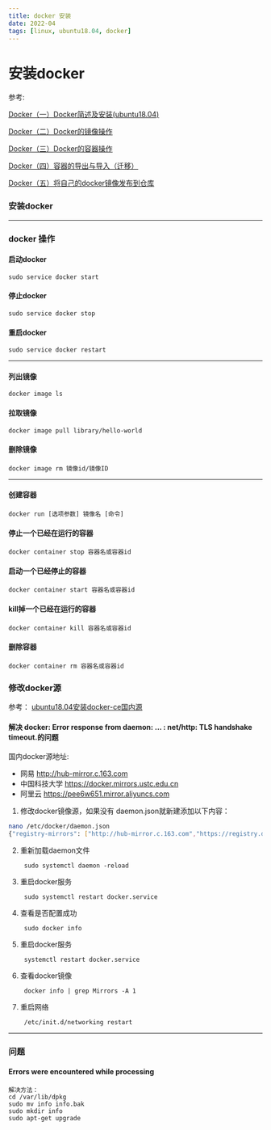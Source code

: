 ```yaml
---
title: docker 安装
date: 2022-04
tags: [linux, ubuntu18.04, docker]
---
```


# 安装docker

参考:

[Docker（一）Docker简述及安装(ubuntu18.04)](https://www.cnblogs.com/lx--/p/14073513.html)

[Docker（二）Docker的镜像操作](https://www.cnblogs.com/lx--/p/14074544.html)

[Docker（三）Docker的容器操作](https://www.cnblogs.com/lx--/p/14075480.html)

[Docker（四）容器的导出与导入（迁移）](https://www.cnblogs.com/lx--/p/14086351.html)

[Docker（五）将自己的docker镜像发布到仓库](https://www.cnblogs.com/lx--/p/14086992.html)

### 安装docker


---
### docker 操作
#### 启动docker
    sudo service docker start

#### 停止docker
    sudo service docker stop

#### 重启docker
    sudo service docker restart

---
#### 列出镜像
    docker image ls

#### 拉取镜像
    docker image pull library/hello-world

#### 删除镜像
    docker image rm 镜像id/镜像ID

---
#### 创建容器
    docker run [选项参数] 镜像名 [命令]

#### 停止一个已经在运行的容器
    docker container stop 容器名或容器id

#### 启动一个已经停止的容器
    docker container start 容器名或容器id

#### kill掉一个已经在运行的容器
    docker container kill 容器名或容器id

#### 删除容器
    docker container rm 容器名或容器id



### 修改docker源
参考：
[ubuntu18.04安装docker-ce国内源](https://blog.csdn.net/omaidb/article/details/122062219)

#### 解决 docker: Error response from daemon: ... : net/http: TLS handshake timeout.的问题

国内docker源地址:
- 网易              http://hub-mirror.c.163.com
- 中国科技大学      https://docker.mirrors.ustc.edu.cn
- 阿里云            https://pee6w651.mirror.aliyuncs.com

1. 修改docker镜像源，如果没有 daemon.json就新建添加以下内容：
```bash
nano /etc/docker/daemon.json
{"registry-mirrors": ["http://hub-mirror.c.163.com","https://registry.docker-cn.com"]}
```

2. 重新加载daemon文件
    
        sudo systemctl daemon -reload

3. 重启docker服务

        sudo systemctl restart docker.service

4. 查看是否配置成功

        sudo docker info

5. 重启docker服务

        systemctl restart docker.service

6. 查看docker镜像

        docker info | grep Mirrors -A 1

7. 重启网络
    
        /etc/init.d/networking restart

---
### 问题

#### Errors were encountered while processing
    解决方法：
    cd /var/lib/dpkg
    sudo mv info info.bak
    sudo mkdir info
    sudo apt-get upgrade